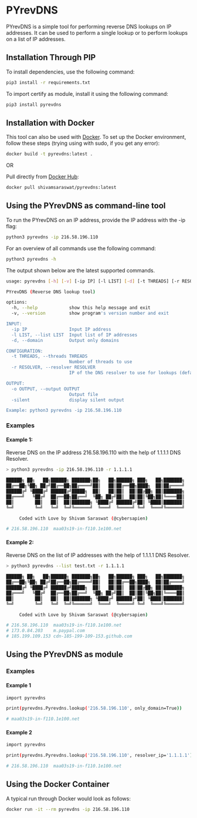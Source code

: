 # PYrevDNS

PYrevDNS is a simple tool for performing reverse DNS lookups on IP addresses. It can be used to perform a single lookup
or to perform lookups on a list of IP addresses.

## Installation Through PIP
To install dependencies, use the following command:

```bash
pip3 install -r requirements.txt
```

To import certify as module, install it using the following command:
```bash
pip3 install pyrevdns
```

## Installation with Docker
This tool can also be used with [Docker](https://www.docker.com/). To set up the Docker environment, follow these steps (trying using with sudo, if you get any error):

```bash
docker build -t pyrevdns:latest .
```

OR

Pull directly from [Docker Hub](https://hub.docker.com/r/shivamsaraswat/pyrevdns):

```bash
docker pull shivamsaraswat/pyrevdns:latest
```

## Using the PYrevDNS as command-line tool

To run the PYrevDNS on an IP address, provide the IP address with the -ip flag:

```bash
python3 pyrevdns -ip 216.58.196.110
```

For an overview of all commands use the following command:

```bash
python3 pyrevdns -h
```

The output shown below are the latest supported commands.

```bash
usage: pyrevdns [-h] [-v] [-ip IP] [-l LIST] [-d] [-t THREADS] [-r RESOLVER] [-o OUTPUT] [-silent]

PYrevDNS (Reverse DNS lookup tool)

options:
  -h, --help            show this help message and exit
  -v, --version         show program's version number and exit

INPUT:
  -ip IP                Input IP address
  -l LIST, --list LIST  Input list of IP addresses
  -d, --domain          Output only domains

CONFIGURATION:
  -t THREADS, --threads THREADS
                        Number of threads to use
  -r RESOLVER, --resolver RESOLVER
                        IP of the DNS resolver to use for lookups (default: 8.8.8.8)

OUTPUT:
  -o OUTPUT, --output OUTPUT
                        Output file
  -silent               display silent output

Example: python3 pyrevdns -ip 216.58.196.110
```

### Examples

#### Example 1:
Reverse DNS on the IP address 216.58.196.110 with the help of 1.1.1.1 DNS Resolver.

```bash
> python3 pyrevdns -ip 216.58.196.110 -r 1.1.1.1

██████╗ ██╗   ██╗██████╗ ███████╗██╗   ██╗██████╗ ███╗   ██╗███████╗
██╔══██╗╚██╗ ██╔╝██╔══██╗██╔════╝██║   ██║██╔══██╗████╗  ██║██╔════╝
██████╔╝ ╚████╔╝ ██████╔╝█████╗  ██║   ██║██║  ██║██╔██╗ ██║███████╗
██╔═══╝   ╚██╔╝  ██╔══██╗██╔══╝  ╚██╗ ██╔╝██║  ██║██║╚██╗██║╚════██║
██║        ██║   ██║  ██║███████╗ ╚████╔╝ ██████╔╝██║ ╚████║███████║
╚═╝        ╚═╝   ╚═╝  ╚═╝╚══════╝  ╚═══╝  ╚═════╝ ╚═╝  ╚═══╝╚══════╝

     Coded with Love by Shivam Saraswat (@cybersapien)

# 216.58.196.110  maa03s19-in-f110.1e100.net
```

#### Example 2:
Reverse DNS on the list of IP addresses with the help of 1.1.1.1 DNS Resolver.

```bash
> python3 pyrevdns --list test.txt -r 1.1.1.1

██████╗ ██╗   ██╗██████╗ ███████╗██╗   ██╗██████╗ ███╗   ██╗███████╗
██╔══██╗╚██╗ ██╔╝██╔══██╗██╔════╝██║   ██║██╔══██╗████╗  ██║██╔════╝
██████╔╝ ╚████╔╝ ██████╔╝█████╗  ██║   ██║██║  ██║██╔██╗ ██║███████╗
██╔═══╝   ╚██╔╝  ██╔══██╗██╔══╝  ╚██╗ ██╔╝██║  ██║██║╚██╗██║╚════██║
██║        ██║   ██║  ██║███████╗ ╚████╔╝ ██████╔╝██║ ╚████║███████║
╚═╝        ╚═╝   ╚═╝  ╚═╝╚══════╝  ╚═══╝  ╚═════╝ ╚═╝  ╚═══╝╚══════╝

     Coded with Love by Shivam Saraswat (@cybersapien)

# 216.58.196.110  maa03s19-in-f110.1e100.net
# 173.0.84.203    m.paypal.com
# 185.199.109.153 cdn-185-199-109-153.github.com
```

## Using the PYrevDNS as module

### Examples

#### Example 1

```bash
import pyrevdns

print(pyrevdns.Pyrevdns.lookup('216.58.196.110', only_domain=True))

# maa03s19-in-f110.1e100.net
```

#### Example 2

```bash
import pyrevdns

print(pyrevdns.Pyrevdns.lookup('216.58.196.110', resolver_ip='1.1.1.1'))

# 216.58.196.110  maa03s19-in-f110.1e100.net
```

## Using the Docker Container

A typical run through Docker would look as follows:

```bash
docker run -it --rm pyrevdns -ip 216.58.196.110
```
